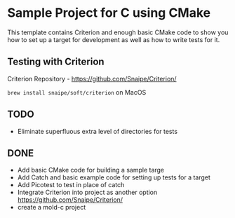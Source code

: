 # Sample Project for C using CMake

This template contains Criterion and enough basic CMake code to show you how to set up a target for development as well as how to write tests for it.

## Testing with Criterion
Criterion Repository - https://github.com/Snaipe/Criterion/

`brew install snaipe/soft/criterion` on MacOS

## TODO
* Eliminate superfluous extra level of directories for tests

## DONE
* Add basic CMake code for building a sample targe
* Add Catch and basic example code for setting up tests for a target
* Add Picotest to test in place of catch
* Integrate Criterion into project as another option https://github.com/Snaipe/Criterion/
* create a mold-c project
